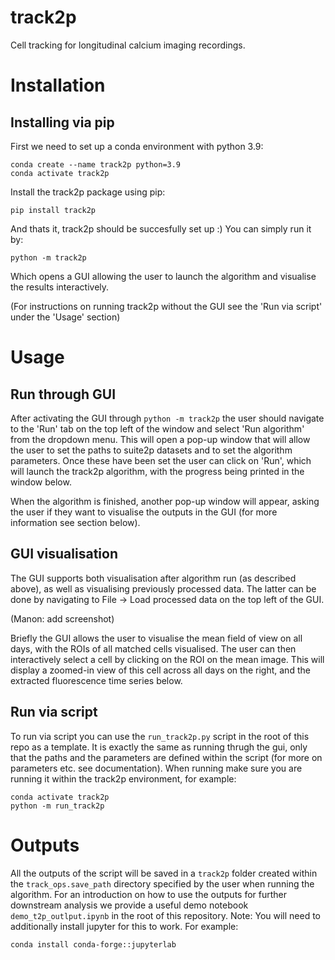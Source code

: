 # track2p
Cell tracking for longitudinal calcium imaging recordings.

# Installation

## Installing via pip

First we need to set up a conda environment with python 3.9:

```
conda create --name track2p python=3.9
conda activate track2p
```

Install the track2p package using pip:

```
pip install track2p
```

And thats it, track2p should be succesfully set up :)
You can simply run it by:

```
python -m track2p
```

Which opens a GUI allowing the user to launch the algorithm and visualise the results interactively.

(For instructions on running track2p without the GUI see the 'Run via script' under the 'Usage' section)

# Usage

## Run through GUI

After activating the GUI through `python -m track2p` the user should navigate to the 'Run' tab on the top left of the window and select 'Run algorithm' from the dropdown menu. This will open a pop-up window that will allow the user to set the paths to suite2p datasets and to set the algorithm parameters. Once these have been set the user can click on 'Run', which will launch the track2p algorithm, with the progress being printed in the window below.

When the algorithm is finished, another pop-up window will appear, asking the user if they want to visualise the outputs in the GUI (for more information see section below).

## GUI visualisation


The GUI supports both visualisation after algorithm run (as described above), as well as visualising previously processed data. The latter can be done by navigating to File -> Load processed data on the top left of the GUI.

(Manon: add screenshot)

Briefly the GUI allows the user to visualise the mean field of view on all days, with the ROIs of all matched cells visualised. The user can then interactively select a cell by clicking on the ROI on the mean image. This will display a zoomed-in view of this cell across all days on the right, and the extracted fluorescence time series below.

## Run via script

To run via script you can use the `run_track2p.py` script in the root of this repo as a template. It is exactly the same as running thrugh the gui, only that the paths and the parameters are defined within the script (for more on parameters etc. see documentation). When running make sure you are running it within the track2p environment, for example:

```
conda activate track2p
python -m run_track2p
```

# Outputs

All the outputs of the script will be saved in a `track2p` folder created within the `track_ops.save_path` directory specified by the user when running the algorithm. For an introduction on how to use the outputs for further downstream analysis we provide a useful demo notebook `demo_t2p_outlput.ipynb` in the root of this repository. Note: You will need to additionally install jupyter for this to work. For example:

```
conda install conda-forge::jupyterlab
```


